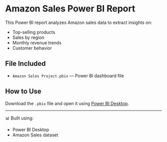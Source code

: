 # Amazon Sales Power BI Report

This Power BI report analyzes Amazon sales data to extract insights on:

- Top-selling products
- Sales by region
- Monthly revenue trends
- Customer behavior

## File Included
- `Amazon Sales Project.pbix` — Power BI dashboard file

## How to Use
Download the `.pbix` file and open it using [Power BI Desktop](https://powerbi.microsoft.com/desktop/).

---

📊 Built using:
- Power BI Desktop
- Amazon Sales dataset
